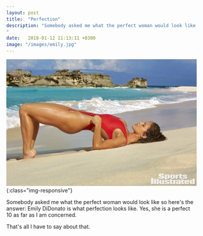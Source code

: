 ```yaml
---
layout: post
title:  "Perfection"
description: "Somebody asked me what the perfect woman would look like so here's the answer: Emily DiDonato is what perfection looks like. Yes, she is a perfect 10 as far as I am concerned.
"
date:   2018-01-12 11:13:11 +0300
image: "/images/emily.jpg"
---
```


![crowd](/images/emily-swimsuit.jpg){:class="img-responsive"}

Somebody asked me what the perfect woman would look like so here's the answer: Emily DiDonato is what perfection looks like. Yes, she is a perfect 10 as far as I am concerned.

That's all I have to say about that.
